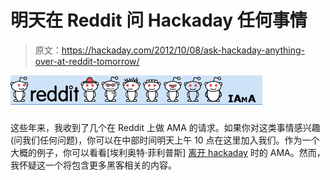 # 明天在 Reddit 问 Hackaday 任何事情

> 原文：<https://hackaday.com/2012/10/08/ask-hackaday-anything-over-at-reddit-tomorrow/>

[![](img/d0a9827c46a6f66222a9c6277f027afb.png "Screen Shot 2012-10-08 at 2.30.30 PM")](http://hackaday.com/wp-content/uploads/2012/10/screen-shot-2012-10-08-at-2-30-30-pm.png)

这些年来，我收到了几个在 Reddit 上做 AMA 的请求。如果你对这类事情感兴趣(问我们任何问题)，你可以在中部时间明天上午 10 点在这里加入我们。作为一个大概的例子，你可以看看[埃利奥特·菲利普斯] [离开 hackaday](http://www.reddit.com/r/IAmA/comments/aw6af/i_ran_hackadaycom_for_5_years_now_i_dont_ama/) 时的 AMA。然而，我怀疑这一个将包含更多黑客相关的内容。